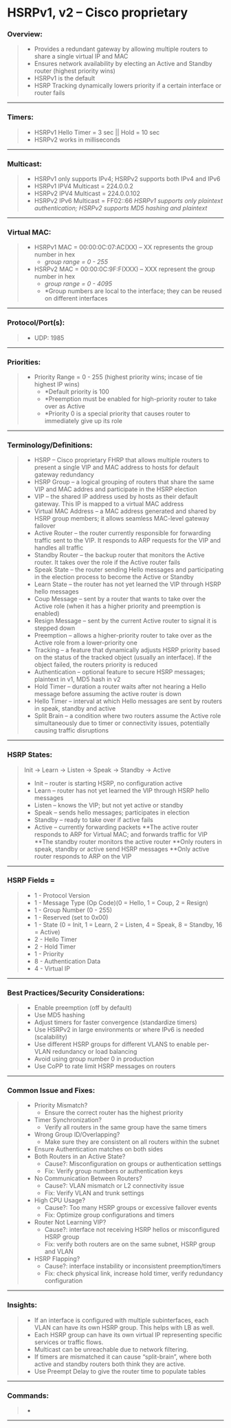 # HSRPv1, v2 – Cisco proprietary

### Overview:
> * Provides a redundant gateway by allowing multiple routers to share a single virtual IP and MAC
> * Ensures network availability by electing an Active and Standby router (highest priority wins)
> * HSRPv1 is the default
> * HSRP Tracking dynamically lowers priority if a certain interface or router fails
---
### Timers:
> * HSRPv1 Hello Timer = 3 sec || Hold = 10 sec
> * HSRPv2 works in milliseconds
---
### Multicast:
> * HSRPv1 only supports IPv4; HSRPv2 supports both IPv4 and IPv6
> * HSRPv1 IPV4 Multicast = 224.0.0.2
> * HSRPv2 IPV4 Multicast = 224.0.0.102
> * HSRPv2 IPv6 Multicast = FF02::66
*HSRPv1 supports only plaintext authentication; HSRPv2 supports MD5 hashing and plaintext*  
---
### Virtual MAC:
> * HSRPv1 MAC = 00:00:0C:07:AC(XX) – XX represents the group number in hex
>   * *group range = 0 - 255*
> * HSRPv2 MAC = 00:00:0C:9F:F(XXX) – XXX represent the group number in hex
>   * *group range = 0 - 4095*
>   * *Group numbers are local to the interface; they can be reused on different interfaces
---
### Protocol/Port(s):
> * UDP: 1985
---
### Priorities:
> * Priority Range = 0 - 255 (highest priority wins; incase of tie highest IP wins)
>   * *Default priority is 100
>   * *Preemption must be enabled for high-priority router to take over as Active
>   * *Priority 0 is a special priority that causes router to immediately give up its role
---
### Terminology/Definitions:
> * HSRP – Cisco proprietary FHRP that allows multiple routers to present a single VIP and MAC address to hosts for default gateway redundancy
> * HSRP Group – a logical grouping of routers that share the same VIP and MAC addres and participate in the HSRP election
> * VIP – the shared IP address used by hosts as their default gateway. This IP is mapped to a virtual MAC address
> * Virtual MAC Address – a MAC address generated and shared by HSRP group members; it allows seamless MAC-level gateway failover
> * Active Router – the router currently responsible for forwarding traffic sent to the VIP. It responds to ARP requests for the VIP and handles all traffic
> * Standby Router – the backup router that monitors the Active router. It takes over the role if the Active router fails
> * Speak State – the router sending Hello messages and participating in the election process to become the Active or Standby
> * Learn State – the router has not yet learned the VIP through HSRP hello messages
> * Coup Message – sent by a router that wants to take over the Active role (when it has a higher priority and preemption is enabled)
> * Resign Message – sent by the current Active router to signal it is stepped down
> * Preemption – allows a higher-priority router to take over as the Active role from a lower-priority one
> * Tracking – a feature that dynamically adjusts HSRP priority based on the status of the tracked object (usually an interface). If the object failed, the routers priority is reduced
> * Authentication – optional feature to secure HSRP messages; plaintext in v1, MD5 hash in v2
> * Hold Timer – duration a router waits after not hearing a Hello message before assuming the active router is down
> * Hello Timer – interval at which Hello messages are sent by routers in speak, standby and active
> * Split Brain – a condition where two routers assume the Active role simultaneously due to timer or connectivity issues, potentially causing traffic disruptions
---
### HSRP States:
> Init → Learn → Listen → Speak → Standby → Active  
> * Init – router is starting HSRP, no configuration active
> * Learn – router has not yet learned the VIP through HSRP hello messages
> * Listen – knows the VIP; but not yet active or standby
> * Speak – sends hello messages; participates in election
> * Standby – ready to take over if active fails
> * Active – currently forwarding packets
>   **The active router responds to ARP for Virtual MAC; and forwards traffic for VIP
>   **The standby router monitors the active router
>   **Only routers in speak, standby or active send HSRP messages
>   **Only active router responds to ARP on the VIP
---
### HSRP Fields = 
> * 1 - Protocol Version 
> * 1 - Message Type (Op Code)(0 = Hello, 1 = Coup, 2 = Resign)
> * 1 - Group Number (0 - 255)
> * 1 - Reserved (set to 0x00)
> * 1 - State (0 = Init, 1 = Learn, 2 = Listen, 4 = Speak, 8 = Standby, 16 = Active)
> * 2 - Hello Timer
> * 2 - Hold Timer
> * 1 - Priority
> * 8 - Authentication Data
> * 4 - Virtual IP
---
### Best Practices/Security Considerations:
> * Enable preemption (off by default)
> * Use MD5 hashing
> * Adjust timers for faster convergence (standardize timers)
> * Use HSRPv2 in large environments or where IPv6 is needed (scalability)
> * Use different HSRP groups for different VLANS to enable per-VLAN redundancy or load balancing
> * Avoid using group number 0 in production
> * Use CoPP to rate limit HSRP messages on routers
---
### Common Issue and Fixes:
> * Priority Mismatch?
>   * Ensure the correct router has the highest priority
> * Timer Synchronization?
>   * Verify all routers in the same group have the same timers
> * Wrong Group ID/Overlapping?
>   * Make sure they are consistent on all routers within the subnet
> * Ensure Authentication matches on both sides
> * Both Routers in an Active State?
>   * Cause?: Misconfiguration on groups or authentication settings
>   * Fix: Verify group numbers or authentication keys
> * No Communication Between Routers?
>   * Cause?: VLAN mismatch or L2 connectivity issue
>   * Fix: Verify VLAN and trunk settings
> * High CPU Usage?
>   * Cause?: Too many HSRP groups or excessive failover events
>   * Fix: Optimize group configurations and timers
> * Router Not Learning VIP?
>   * Cause?: interface not receiving HSRP hellos or misconfigured HSRP group
>   * Fix: verify both routers are on the same subnet, HSRP group and VLAN
> * HSRP Flapping?
>   * Cause?: interface instability or inconsistent preemption/timers
>   * Fix: check physical link, increase hold timer, verify redundancy configuration
---
### Insights:
> * If an interface is configured with multiple subinterfaces, each VLAN can have its own HSRP group. This helps with LB as well.
> * Each HSRP group can have its own virtual IP representing specific services or traffic flows.
> * Multicast can be unreachable due to network filtering.
> * If timers are mismatched it can cause “split-brain”, where both active and standby routers both think they are active.
> * Use Preempt Delay to give the router time to populate tables
---
### Commands:
> * 
---
